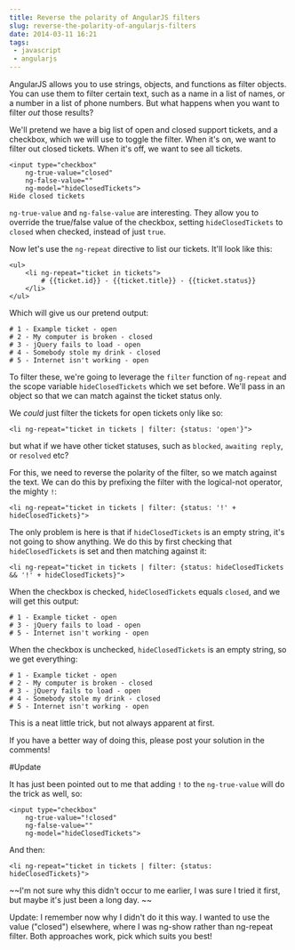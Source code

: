```yaml
---
title: Reverse the polarity of AngularJS filters
slug: reverse-the-polarity-of-angularjs-filters
date: 2014-03-11 16:21
tags: 
 - javascript
 - angularjs
---
```

AngularJS allows you to use strings, objects, and functions as filter objects. You can use them to filter certain text, such as a name in a list of names, or a number in a list of phone numbers. But what happens when you want to filter *out* those results?

We'll pretend we have a big list of open and closed support tickets, and a checkbox, which we will use to toggle the filter. When it's on, we want to filter out closed tickets. When it's off, we want to see all tickets. 

    <input type="checkbox" 
        ng-true-value="closed" 
        ng-false-value="" 
        ng-model="hideClosedTickets"> 
    Hide closed tickets

`ng-true-value` and `ng-false-value` are interesting. They allow you to override the true/false value of the checkbox, setting `hideClosedTickets` to `closed` when checked, instead of just `true`.

Now let's use the `ng-repeat` directive to list our tickets. It'll look like this:

    <ul>
        <li ng-repeat="ticket in tickets">
            # {{ticket.id}} - {{ticket.title}} - {{ticket.status}}
        </li>
    </ul>

Which will give us our pretend output:

    # 1 - Example ticket - open  
    # 2 - My computer is broken - closed 
    # 3 - jQuery fails to load - open  
    # 4 - Somebody stole my drink - closed 
    # 5 - Internet isn't working - open  

To filter these, we're going to leverage the `filter` function of `ng-repeat` and the scope variable `hideClosedTickets` which we set before. We'll pass in an object so that we can match against the ticket status only. 

We *could* just filter the tickets for open tickets only like so:

    <li ng-repeat="ticket in tickets | filter: {status: 'open'}">

but what if we have other ticket statuses, such as `blocked`, `awaiting reply`, or `resolved` etc?

For this, we need to reverse the polarity of the filter, so we match against the text. We can do this by prefixing the filter with the logical-not operator, the mighty `!`:

    <li ng-repeat="ticket in tickets | filter: {status: '!' + hideClosedTickets}">

The only problem is here is that if `hideClosedTickets` is an empty string, it's not going to show anything. We do this by first checking that `hideClosedTickets` is set and then matching against it:

    <li ng-repeat="ticket in tickets | filter: {status: hideClosedTickets && '!' + hideClosedTickets}">

When the checkbox is checked, `hideClosedTickets` equals `closed`, and we will get this output:

    # 1 - Example ticket - open  
    # 3 - jQuery fails to load - open  
    # 5 - Internet isn't working - open  

When the checkbox is unchecked, `hideClosedTickets` is an empty string, so we get everything:

    # 1 - Example ticket - open  
    # 2 - My computer is broken - closed 
    # 3 - jQuery fails to load - open  
    # 4 - Somebody stole my drink - closed 
    # 5 - Internet isn't working - open  

This is a neat little trick, but not always apparent at first. 

If you have a better way of doing this, please post your solution in the comments!

#Update

It has just been pointed out to me that adding `!` to the `ng-true-value` will do the trick as well, so:

    <input type="checkbox" 
        ng-true-value="!closed" 
        ng-false-value="" 
        ng-model="hideClosedTickets">

And then:

    <li ng-repeat="ticket in tickets | filter: {status: hideClosedTickets}">

~~I'm not sure why this didn't occur to me earlier, I was sure I tried it first, but maybe it's just been a long day. ~~

Update: I remember now why I didn't do it this way. I wanted to use the value ("closed") elsewhere, where I was ng-show rather than ng-repeat filter. Both approaches work, pick which suits you best!